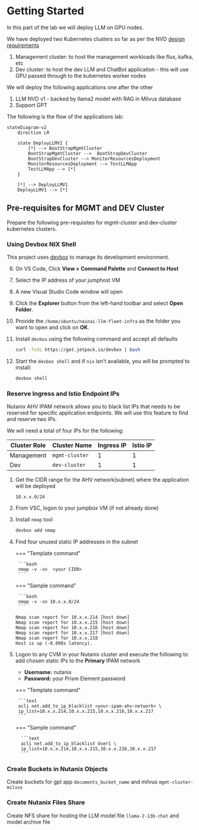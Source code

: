 # Getting Started

In this part of the lab we will deploy LLM on GPU nodes.

We have deployed two Kubernetes clusters so far as per the NVD [design requirements](../conceptual/conceptual.md#management-kubernetes-cluster)

1. Management cluster: to host the management workloads like flux, kafka, etc
2. Dev cluster: to host the dev LLM and ChatBot application - this will use GPU passed through to the kubernetes worker nodes 

We will deploy the following applications one after the other

1. LLM NVD v1 - backed by llama2 model with RAG in Milvus database
2. Support GPT 

The following is the flow of the applications lab:


```mermaid
stateDiagram-v2
    direction LR
    
    state DeployLLMV1 {
        [*] --> BootStrapMgmtCluster
        BootStrapMgmtCluster -->  BootStrapDevCluster
        BootStrapDevCluster --> MonitorResourcesDeployment
        MonitorResourcesDeployment --> TestLLMApp
        TestLLMApp --> [*]
    }

    [*] --> DeployLLMV1
    DeployLLMV1 --> [*]
```

## Pre-requisites for MGMT and DEV Cluster

Prepare the following pre-requisites for mgmt-cluster and dev-cluster kubernetes clusters. 

### Using Devbox NIX Shell

This project uses [devbox](https://github.com/jetpack-io/devbox) to manage its development environment.

6.  On VS Code, Click **View > Command Palette** and **Connect to Host**

7.  Select the IP address of your jumphost VM

8.  A new Visual Studio Code window will open
    
9.  Click the **Explorer** button from the left-hand toolbar and select **Open Folder**.

10. Provide the ``/home/ubuntu/nainai-llm-fleet-infra`` as the folder you want to open and click on **OK**.
 
11. Install `devbox` using the following command and accept all defaults

    ```sh
    curl -fsSL https://get.jetpack.io/devbox | bash
    ```

12. Start the `devbox shell` and if `nix` isn't available, you will be prompted to install:

    ```sh
    devbox shell
    ```

### Reserve Ingress and Istio Endpoint IPs 

Nutanix AHV IPAM network allows you to black list IPs that needs to be reserved for specific application endpoints. We will use this feature to find and reserve two IPs. 

We will need a total of four IPs for the following:

  
| Cluster Role  | Cluster Name            |    Ingress IP   |    Istio  IP  |          
| -------------  | --------            |  ------------ |  --------   | 
| Management |``mgmt-cluster``|  1            |  1          |
| Dev  |``dev-cluster``       |  1             |  1          |  

1. Get the CIDR range for the AHV network(subnet) where the application will be deployed

    ```buttonless title="CIDR example for your Nutanix cluster"
    10.x.x.0/24
    ```

2. From VSC, logon to your jumpbox VM (if not already done)

3. Install ``nmap`` tool 
   
    ```bash
    devbox add nmap
    ```

4. Find four unused static IP addresses in the subnet

    === "Template command"
    
        ```bash
        nmap -v -sn  <your CIDR>
        ```

    === "Sample command"

        ```bash 
        nmap -v -sn 10.x.x.0/24
        ```

    ```text title="Sample output - choose the first four consecutive IPs"
    Nmap scan report for 10.x.x.214 [host down]
    Nmap scan report for 10.x.x.215 [host down]
    Nmap scan report for 10.x.x.216 [host down]
    Nmap scan report for 10.x.x.217 [host down]
    Nmap scan report for 10.x.x.218
    Host is up (-0.098s latency).
    ```

5. Logon to any CVM in your Nutanix cluster and execute the following to add chosen static IPs to the **Primary** IPAM network

    - **Username:** nutanix
    - **Password:** your Prism Element password 

    === "Template command"
    
        ```text
        acli net.add_to_ip_blacklist <your-ipam-ahv-network> \
        ip_list=10.x.x.214,10.x.x.215,10.x.x.216,10.x.x.217
        ```

    === "Sample command"

         ```text
         acli net.add_to_ip_blacklist User1 \
         ip_list=10.x.x.214,10.x.x.215,10.x.x.216,10.x.x.217
         ```

### Create Buckets in Nutanix Objects

Create buckets for gpt app ``documents_bucket_name`` and milvus ``mgmt-cluster-milvus``

### Create Nutanix Files Share

Create NFS share for hosting the LLM model file ``llama-2-13b-chat`` and model archive file